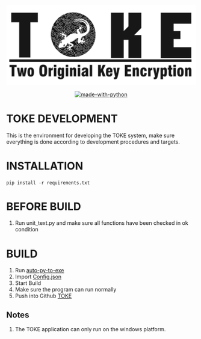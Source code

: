 !["Two Original Key Encryption"](./Documentation/LOGO%20PANJANG%20WITH%20BG.png "Two Original Key Encryption")
<p align="center"> 
    <a href="https://www.python.org/"><img alt="made-with-python" src="http://ForTheBadge.com/images/badges/made-with-python.svg"></a>
</p>

# TOKE DEVELOPMENT 
This is the environment for developing the TOKE system, make sure everything is done according to development procedures and targets.

# INSTALLATION

    pip install -r requirements.txt

# BEFORE BUILD
1. Run unit_text.py and make sure all functions have been checked in ok condition
    
# BUILD
1. Run [auto-py-to-exe](https://github.com/brentvollebregt/auto-py-to-exe)
2. Import [Config.json](https://github.com/rahmatagungj/toke-dev/blob/main/config.json)
3. Start Build
4. Make sure the program can run normally
5. Push into Github [TOKE](https://github.com/rahmatagungj/toke)

## Notes
1. The TOKE application can only run on the windows platform.
